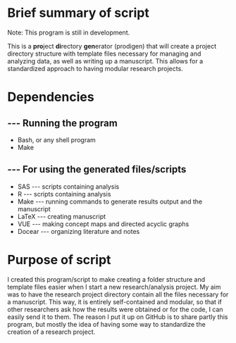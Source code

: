 # Brief summary of script #

Note: This program is still in development.

This is a **pro**ject **di**rectory **gen**erator (prodigen) that will create a project directory structure with template files necessary for managing and analyzing data, as well as writing up a manuscript.  This allows for a standardized approach to having modular research projects. 

# Dependencies #

## --- Running the program ##

* Bash, or any shell program
* Make

## --- For using the generated files/scripts ##

* SAS --- scripts containing analysis 
* R --- scripts containing analysis
* Make --- running commands to generate results output and the manuscript
* LaTeX --- creating manuscript
* VUE --- making concept maps and directed acyclic graphs
* Docear --- organizing literature and notes

# Purpose of script #

I created this program/script to make creating a folder structure and template files easier when I start a new research/analysis project.  My aim was to have the research project directory contain all the files necessary for a manuscript.  This way, it is entirely self-contained and modular, so that if other researchers ask how the results were obtained or for the code, I can easily send it to them.  The reason I put it up on GitHub is to share partly this program, but mostly the idea of having some way to standardize the creation of a research project. 
